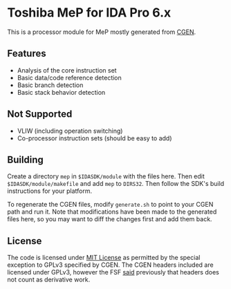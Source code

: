 # Toshiba MeP for IDA Pro 6.x

This is a processor module for MeP mostly generated from 
[CGEN](https://github.com/yifanlu/cgen).

## Features

* Analysis of the core instruction set
* Basic data/code reference detection
* Basic branch detection
* Basic stack behavior detection

## Not Supported

* VLIW (including operation switching)
* Co-processor instruction sets (should be easy to add)

## Building

Create a directory `mep` in `$IDASDK/module` with the files here. Then edit 
`$IDASDK/module/makefile` and add `mep` to `DIRS32`. Then follow the SDK's 
build instructions for your platform.

To regenerate the CGEN files, modify `generate.sh` to point to your CGEN path 
and run it. Note that modifications have been made to the generated files 
here, so you may want to diff the changes first and add them back.

## License

The code is licensed under [MIT License](LICENSE) as permitted by the special 
exception to GPLv3 specified by CGEN. The CGEN headers included are licensed 
under GPLv3, however the FSF 
[said](http://lkml.iu.edu/hypermail/linux/kernel/0301.1/0362.html) previously 
that headers does not count as derivative work.
